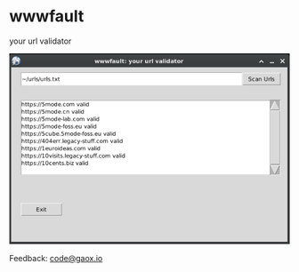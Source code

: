 # wwwfault
your url validator

![wwwfault in action #1](/res/screenshot1.png)<br>

Feedback: <a href="mailto:code@gaox.io">code@gaox.io</a>
